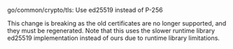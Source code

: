 go/common/crypto/tls: Use ed25519 instead of P-256

This change is breaking as the old certificates are no longer supported,
and they must be regenerated.  Note that this uses the slower runtime
library ed25519 implementation instead of ours due to runtime library
limitations.

